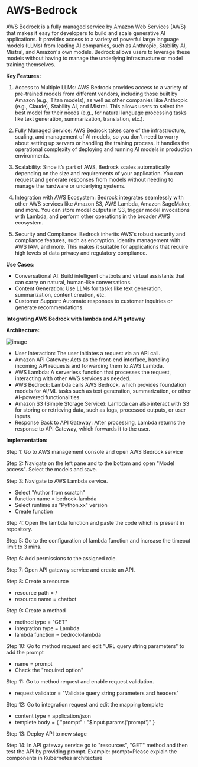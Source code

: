 # AWS-Bedrock

AWS Bedrock is a fully managed service by Amazon Web Services (AWS) that makes it easy for developers to build and scale generative AI applications. It provides access to a variety of powerful large language models (LLMs) from leading AI companies, such as Anthropic, Stability AI, Mistral, and Amazon's own models. Bedrock allows users to leverage these models without having to manage the underlying infrastructure or model training themselves.

**Key Features:**

1. Access to Multiple LLMs:
AWS Bedrock provides access to a variety of pre-trained models from different vendors, including those built by Amazon (e.g., Titan models), as well as other companies like Anthropic (e.g., Claude), Stability AI, and Mistral. This allows users to select the best model for their needs (e.g., for natural language processing tasks like text generation, summarization, translation, etc.).

2. Fully Managed Service:
AWS Bedrock takes care of the infrastructure, scaling, and management of AI models, so you don’t need to worry about setting up servers or handling the training process. It handles the operational complexity of deploying and running AI models in production environments.

3. Scalability:
Since it’s part of AWS, Bedrock scales automatically depending on the size and requirements of your application. You can request and generate responses from models without needing to manage the hardware or underlying systems.

4. Integration with AWS Ecosystem:
Bedrock integrates seamlessly with other AWS services like Amazon S3, AWS Lambda, Amazon SageMaker, and more. You can store model outputs in S3, trigger model invocations with Lambda, and perform other operations in the broader AWS ecosystem.

5. Security and Compliance:
Bedrock inherits AWS's robust security and compliance features, such as encryption, identity management with AWS IAM, and more. This makes it suitable for applications that require high levels of data privacy and regulatory compliance.

**Use Cases:**
  - Conversational AI: Build intelligent chatbots and virtual assistants that can carry on natural, human-like conversations.
  - Content Generation: Use LLMs for tasks like text generation, summarization, content creation, etc.
  - Customer Support: Automate responses to customer inquiries or generate recommendations.

**Integrating AWS Bedrock with lambda and API gateway**

**Architecture:**

![image](https://github.com/user-attachments/assets/343d3c51-7ceb-4b3d-86ab-5fb0af345020)

  - User Interaction: The user initiates a request via an API call.
  - Amazon API Gateway: Acts as the front-end interface, handling incoming API requests and forwarding them to AWS Lambda.
  - AWS Lambda: A serverless function that processes the request, interacting with other AWS services as needed.
  - AWS Bedrock: Lambda calls AWS Bedrock, which provides foundation models for AI/ML tasks such as text generation, summarization, or other AI-powered functionalities.
  - Amazon S3 (Simple Storage Service): Lambda can also interact with S3 for storing or retrieving data, such as logs, processed outputs, or user inputs.
  - Response Back to API Gateway: After processing, Lambda returns the response to API Gateway, which forwards it to the user.

**Implementation:**

Step 1: Go to AWS management console and open AWS Bedrock service

Step 2: Navigate on the left pane and to the bottom and open "Model access". Select the models and save.

Step 3: Navigate to AWS Lambda service.
  - Select "Author from scratch"
  - function name = bedrock-lambda
  - Select runtime as "Python.xx" version
  - Create function

Step 4: Open the lambda function and paste the code which is present in repository.

Step 5: Go to the configuration of lambda function and increase the timeout limit to 3 mins.

Step 6: Add permissions to the assigned role.

Step 7: Open API gateway service and create an API.

Step 8: Create a resource
  - resource path = /
  - resource name = chatbot

Step 9: Create a method
  - method type = "GET"
  - integration type = Lambda
  - lambda function = bedrock-lambda

Step 10: Go to method request and edit "URL query string parameters" to add the prompt
  - name = prompt
  - Check the "required option"

Step 11: Go to method request and enable request validation.
  - request validator = "Validate query string parameters and headers"

Step 12: Go to integration request and edit the mapping template
  - content type = application/json
  - templete body =
      {
          "prompt" : "$input.params('prompt')"
      }

Step 13: Deploy API to new stage

Step 14: In API gateway service go to "resources", "GET" method and then test the API by providing prompt.
  Example: prompt=Please explain the components in Kubernetes  architecture
